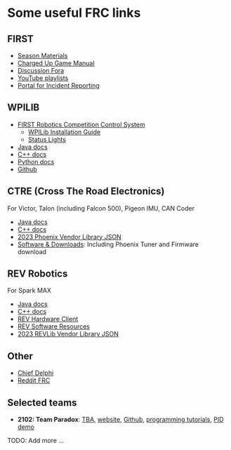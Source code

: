 # Some useful FRC links

## FIRST

* [Season Materials](https://www.firstinspires.org/resource-library/frc/competition-manual-qa-system)
* [Charged Up Game Manual](https://firstfrc.blob.core.windows.net/frc2023/Manual/2023FRCGameManual.pdf)
* [Discussion Fora](https://forums.firstinspires.org/forum/general-discussions/first-programs/first-robotics-competition)
* [YouTube playlists](https://www.youtube.com/@FIRSTRoboticsCompetition/playlists)
* [Portal for Incident Reporting](https://www.pavesuite.com/FIRST/PublicPortal/HomePage)

## WPILIB

* [FIRST Robotics Competition Control System](https://docs.wpilib.org/en/stable/index.html)
  * [WPILib Installation Guide](https://docs.wpilib.org/en/stable/docs/zero-to-robot/step-2/wpilib-setup.html)
  * [Status Lights](https://docs.wpilib.org/en/stable/docs/hardware/hardware-basics/status-lights-ref.html)
* [Java docs](https://github.wpilib.org/allwpilib/docs/release/java/index.html)
* [C++ docs](https://github.wpilib.org/allwpilib/docs/release/cpp/index.html)
* [Python docs](https://robotpy.readthedocs.io/projects/wpilib/en/stable/api.html)
* [Github](https://github.com/wpilibsuite/allwpilib)

## CTRE (Cross The Road Electronics)

For Victor, Talon (including Falcon 500), Pigeon IMU, CAN Coder

* [Java docs](https://api.ctr-electronics.com/phoenix/release/java/)
* [C++ docs](https://api.ctr-electronics.com/phoenix/release/cpp/)
* [2023 Phoenix Vendor Library JSON](https://maven.ctr-electronics.com/release/com/ctre/phoenix/Phoenix5-frc2023-latest.json)
* [Software & Downloads](https://store.ctr-electronics.com/software/): Including Phoenix Tuner and Firmware download

## REV Robotics

For Spark MAX

* [Java docs](https://codedocs.revrobotics.com/java/com/revrobotics/package-summary.html)
* [C++ docs](https://docs.revrobotics.com/sparkmax/software-resources/spark-max-api-information#c-api)
* [REV Hardware Client](https://docs.revrobotics.com/rev-hardware-client/)
* [REV Software Resources](https://www.revrobotics.com/software/)
* [2023 REVLib Vendor Library JSON](https://software-metadata.revrobotics.com/REVLib-2023.json)

## Other

* [Chief Delphi](https://www.chiefdelphi.com/)
* [Reddit FRC](https://www.reddit.com/r/FRC/)

## Selected teams

* **2102: Team Paradox**: [TBA](https://www.thebluealliance.com/team/2102), [website](https://www.team2102.org/), [Github](https://github.com/Paradox2102), [programming tutorials](http://programming.team2102.org/), [PID demo](https://github.com/Paradox2102/pid_demo2)

TODO: Add more ...